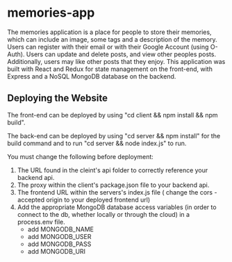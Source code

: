 # memories-app

The memories application is a place for people to store their memories, which can include an image, some tags and a description of the memory. Users can register 
with their email or with their Google Account (using O-Auth). Users can update and delete posts, and view other peoples posts. Additionally, users may like other posts
that they enjoy. This application was built with React and Redux for state management on the front-end, with Express and a NoSQL MongoDB database on the backend. 

## Deploying the Website

The front-end can be deployed by using "cd client && npm install && npm build".
  
The back-end can be deployed  by using "cd server && npm install" for the build command and to run "cd server && node index.js" to run.

You must change the following before deployment: 
  1. The URL found in the cleint's api folder to correctly reference your backend api.
  2. The proxy within the client's package.json file to your backend api.
  3. The frontend URL within the servers's index.js file ( change the cors - accepted origin to your deployed frontend url)
  4. Add the appropriate MongoDB database access variables (in order to connect to the db, whether locally or through the cloud) in a process.env file.
      * add MONGODB_NAME
      * add MONGODB_USER
      * add MONGODB_PASS
      * add MONGODB_URI

    
  
